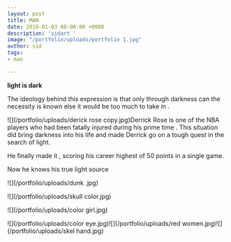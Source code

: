 ```yaml
---
layout: post
title: MAN
date: 2019-01-03 08:00:00 +0000
description: 'sidart '
image: "/portfolio/uploads/portfolio 1.jpg"
author: sid
tags:
- man

---
```

**light is dark**

The ideology behind this expression is that only through darkness can the necessity is known else it would be too much to take in .

![](/portfolio/uploads/derick rose copy.jpg)Derrick Rose is one of the NBA players who had been fatally injured during his prime time . This situation did bring darkness into his life  and made Derrick  go on a tough quest in the search of light.

He finally made it , scoring his career highest of 50 points in a single game.

Now he knows his true light source

![](/portfolio/uploads/dunk .jpg)

![](/portfolio/uploads/skull color.jpg)

![](/portfolio/uploads/color girl.jpg)

![](/portfolio/uploads/color eye.jpg)![](/portfolio/uploads/red women.jpg)![](/portfolio/uploads/skel hand.jpg)